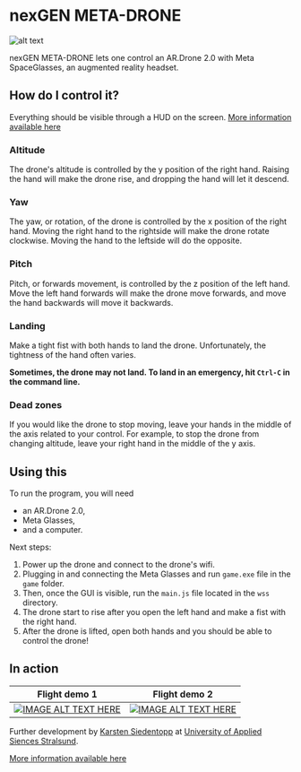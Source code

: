 # nexGEN META-DRONE
![alt text](http://theagentk.github.io/nexGEN-META-DRONE/img/controle_02.jpg "Logo Title Text 1")

nexGEN META-DRONE lets one control an AR.Drone 2.0 with Meta SpaceGlasses, an augmented reality headset.

## How do I control it?

Everything should be visible through a HUD on the screen.
[More information available here](http://theagentk.github.io/nexGEN-META-DRONE/#control)

### Altitude

The drone's altitude is controlled by the y position of the right hand. Raising the hand will make the drone rise, and dropping the hand will let it descend. 

### Yaw

The yaw, or rotation, of the drone is controlled by the x position of the right hand. Moving the right hand to the rightside will make the drone rotate clockwise. Moving the hand to the leftside will do the opposite.

### Pitch

Pitch, or forwards movement, is controlled by the z position of the left hand. Move the left hand forwards will make the drone move forwards, and move the hand backwards will move it backwards.

### Landing
Make a tight fist with both hands to land the drone. Unfortunately, the tightness of the hand often varies.

**Sometimes, the drone may not land. To land in an emergency, hit `Ctrl-C` in the command line.**

### Dead zones

If you would like the drone to stop moving, leave your hands in the middle of the axis related to your control. For example, to stop the drone from changing altitude, leave your right hand in the middle of the y axis. 

## Using this

To run the program, you will need 
- an AR.Drone 2.0, 
- Meta Glasses, 
- and a computer. 

Next steps: 
  1. Power up the drone and connect to the drone's wifi. 
  2. Plugging in and connecting the Meta Glasses and run `game.exe` file in the `game` folder.
  3. Then, once the GUI is visible, run the `main.js` file located in the `wss` directory. 
  4. The drone start to rise after you open the left hand and make a fist with the right hand.
  6. After the drone is lifted, open both hands and you should be able to control the drone!

## In action

Flight demo 1 | Flight demo 2
------------- | -------------
[![IMAGE ALT TEXT HERE](http://img.youtube.com/vi/oG0BTWE2OyM/0.jpg)](http://www.youtube.com/watch?v=oG0BTWE2OyM) | [![IMAGE ALT TEXT HERE](http://img.youtube.com/vi/khywcFAqvlM/0.jpg)](http://www.youtube.com/watch?v=khywcFAqvlM)

Further development by [Karsten Siedentopp](https://github.com/TheAgentK) at [University of Applied Siences Stralsund](http://www.fh-stralsund.de).

[More information available here](http://theagentk.github.io/nexGEN-META-DRONE)
